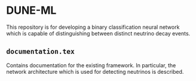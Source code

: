 # DUNE-ML

This repository is for developing a binary classification neural network which is capable of distinguishing between distinct neutrino decay events. 

## ``documentation.tex``

Contains documentation for the existing framework. In particular, the network architecture which is used for detecting neutrinos is described.
